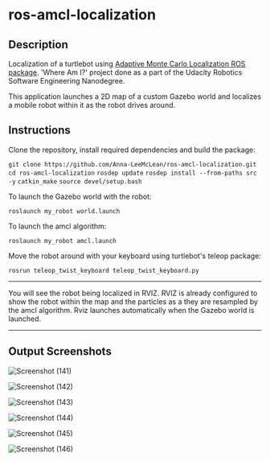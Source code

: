 # ros-amcl-localization
## Description
Localization of a turtlebot using [Adaptive Monte Carlo Localization ROS package](http://wiki.ros.org/amcl). 'Where Am I?' project done as a part of the Udacity Robotics Software Engineering Nanodegree.


This application launches a 2D map of a custom Gazebo world and localizes a mobile robot within it as the robot drives around. 

## Instructions

Clone the repository, install required dependencies and build the package:

`git clone https://github.com/Anna-LeeMcLean/ros-amcl-localization.git`
`cd ros-amcl-localization`
`rosdep update`
`rosdep install --from-paths src -y`
`catkin_make`
`source devel/setup.bash`

To launch the Gazebo world with the robot:

`roslaunch my_robot world.launch`

To launch the amcl algorithm:

`roslaunch my_robot amcl.launch`

Move the robot around with your keyboard using turtlebot's teleop package:

`rosrun teleop_twist_keyboard teleop_twist_keyboard.py`


---

You will see the robot being localized in RVIZ. RVIZ is already configured to show the robot within the map and the particles as a they are resampled by the amcl algorithm. 
Rviz launches automatically when the Gazebo world is launched.

---

## Output Screenshots

![Screenshot (141)](https://user-images.githubusercontent.com/60242931/179150707-f963cfc6-a38b-461e-9f3a-7915c6869f35.png)

![Screenshot (142)](https://user-images.githubusercontent.com/60242931/179150724-13917b47-ee0f-4011-be4c-0633e57cde2a.png)

![Screenshot (143)](https://user-images.githubusercontent.com/60242931/179150739-a0e02b88-3d85-4fcc-95f9-b22753d34952.png)

![Screenshot (144)](https://user-images.githubusercontent.com/60242931/179150752-03fbe3d4-ce2f-48db-b643-7c94d6505d9b.png)

![Screenshot (145)](https://user-images.githubusercontent.com/60242931/179150772-c2f01ceb-d0e8-4056-ba59-60cbb4da4dd7.png)

![Screenshot (146)](https://user-images.githubusercontent.com/60242931/179150789-fd05ebe5-a7c4-48e7-9154-7554157264f8.png)

